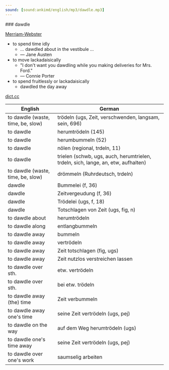 ```yaml
---
sound: [sound:ankimd/english/mp3/dawdle.mp3]
---
```


\### dawdle

[Merriam-Webster](https://www.merriam-webster.com/dictionary/dawdle)

- to spend time idly
    - … dawdled about in the vestibule …
    - — Jane Austen
- to move lackadaisically
    - "I don't want you dawdling while you making deliveries for Mrs. Ford."
    - — Connie Porter
- to spend fruitlessly or lackadaisically
    - dawdled the day away

[dict.cc](https://www.dict.cc/dawdle)

| English        | German       |
| -------------- | ------------ |
| to dawdle (waste, time, be, slow) | trödeln (ugs, Zeit, verschwenden, langsam, sein, 696) |
| to dawdle | herumtrödeln (145) |
| to dawdle | herumbummeln (52) |
| to dawdle | nölen (regional, trdeln, 11) |
| to dawdle | trielen (schwb, ugs, auch, herumtrielen, trdeln, sich, lange, an, etw, aufhalten) |
| to dawdle (waste, time, be, slow) | drömmeln (Ruhrdeutsch, trdeln) |
| dawdle | Bummelei (f, 36) |
| dawdle | Zeitvergeudung (f, 36) |
| dawdle | Trödelei (ugs, f, 18) |
| dawdle | Totschlagen von Zeit (ugs, fig, n) |
| to dawdle about | herumtrödeln |
| to dawdle along | entlangbummeln |
| to dawdle away | bummeln |
| to dawdle away | vertrödeln |
| to dawdle away | Zeit totschlagen (fig, ugs) |
| to dawdle away | Zeit nutzlos verstreichen lassen |
| to dawdle over sth. | etw. vertrödeln |
| to dawdle over sth. | bei etw. trödeln |
| to dawdle away (the) time | Zeit verbummeln |
| to dawdle away one's time | seine Zeit vertrödeln (ugs, pej) |
| to dawdle on the way | auf dem Weg herumtrödeln (ugs) |
| to dawdle one's time away | seine Zeit vertrödeln (ugs, pej) |
| to dawdle over one's work | saumselig arbeiten |
